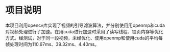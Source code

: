 # 项目说明
本项目利用opencv库实现了视频的引导滤波算法，并分别使用用openmp和cuda对视频处理进行了加速。在用cuda进行加速时采用了读写线程、锁页内存等优化方式。经测试，对于同一段视频，未经优化、使用openmp和使用cuda的平均每帧处理时间为110.67ms、39.32ms、4.40ms。